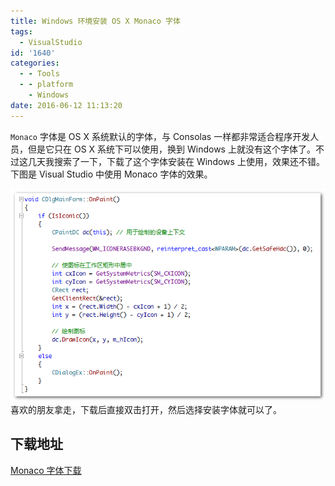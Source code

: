 ```yaml
---
title: Windows 环境安装 OS X Monaco 字体
tags:
  - VisualStudio
id: '1640'
categories:
  - - Tools
  - - platform
    - Windows
date: 2016-06-12 11:13:20
---
```


`Monaco` 字体是 OS X 系统默认的字体，与 Consolas 一样都非常适合程序开发人员，但是它只在 OS X 系统下可以使用，换到 Windows 上就没有这个字体了。不过这几天我搜索了一下，下载了这个字体安装在 Windows 上使用，效果还不错。下图是 Visual Studio 中使用 Monaco 字体的效果。
<!-- more -->
[![2016-06-12_111309](/images/2016/06/2016-06-12_111309.png)](/images/2016/06/2016-06-12_111309.png) 喜欢的朋友拿走，下载后直接双击打开，然后选择安装字体就可以了。

## 下载地址

[Monaco 字体下载](/images/2016/06/Monaco.zip)